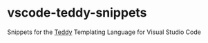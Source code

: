# vscode-teddy-snippets
Snippets for the [Teddy](https://github.com/rooseveltframework/teddy) Templating Language for Visual Studio Code
